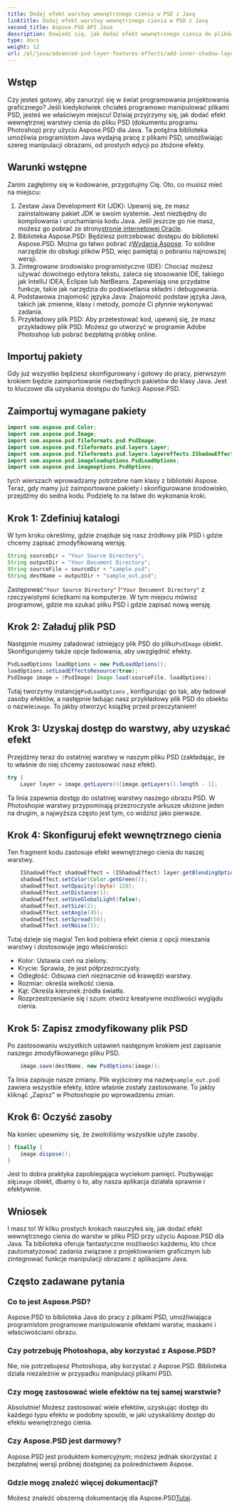 ```yaml
---
title: Dodaj efekt warstwy wewnętrznego cienia w PSD z Javą
linktitle: Dodaj efekt warstwy wewnętrznego cienia w PSD z Javą
second_title: Aspose.PSD API Java
description: Dowiedz się, jak dodać efekt wewnętrznego cienia do plików PSD przy użyciu Aspose.PSD dla Java, korzystając z tego samouczka krok po kroku, zawierającego wskazówki i najlepsze praktyki.
type: docs
weight: 12
url: /pl/java/advanced-psd-layer-features-effects/add-inner-shadow-layer-effect-psd/
---
```

## Wstęp
Czy jesteś gotowy, aby zanurzyć się w świat programowania projektowania graficznego? Jeśli kiedykolwiek chciałeś programowo manipulować plikami PSD, jesteś we właściwym miejscu! Dzisiaj przyjrzymy się, jak dodać efekt wewnętrznej warstwy cienia do pliku PSD (dokumentu programu Photoshop) przy użyciu Aspose.PSD dla Java. Ta potężna biblioteka umożliwia programistom Java wydajną pracę z plikami PSD, umożliwiając szereg manipulacji obrazami, od prostych edycji po złożone efekty.
## Warunki wstępne
Zanim zagłębimy się w kodowanie, przygotujmy Cię. Oto, co musisz mieć na miejscu:
1.  Zestaw Java Development Kit (JDK): Upewnij się, że masz zainstalowany pakiet JDK w swoim systemie. Jest niezbędny do kompilowania i uruchamiania kodu Java. Jeśli jeszcze go nie masz, możesz go pobrać ze strony[stronie internetowej Oracle](https://www.oracle.com/java/technologies/javase-jdk11-downloads.html).
2. Biblioteka Aspose.PSD: Będziesz potrzebować dostępu do biblioteki Aspose.PSD. Można go łatwo pobrać z[Wydania Aspose](https://releases.aspose.com/psd/java/). To solidne narzędzie do obsługi plików PSD, więc pamiętaj o pobraniu najnowszej wersji.
3. Zintegrowane środowisko programistyczne (IDE): Chociaż możesz używać dowolnego edytora tekstu, zaleca się stosowanie IDE, takiego jak IntelliJ IDEA, Eclipse lub NetBeans. Zapewniają one przydatne funkcje, takie jak narzędzia do podświetlania składni i debugowania.
4. Podstawowa znajomość języka Java: Znajomość podstaw języka Java, takich jak zmienne, klasy i metody, pomoże Ci płynnie wykonywać zadania.
5. Przykładowy plik PSD: Aby przetestować kod, upewnij się, że masz przykładowy plik PSD. Możesz go utworzyć w programie Adobe Photoshop lub pobrać bezpłatną próbkę online.
## Importuj pakiety
Gdy już wszystko będziesz skonfigurowany i gotowy do pracy, pierwszym krokiem będzie zaimportowanie niezbędnych pakietów do klasy Java. Jest to kluczowe dla uzyskania dostępu do funkcji Aspose.PSD. 
## Zaimportuj wymagane pakiety
```java
import com.aspose.psd.Color;
import com.aspose.psd.Image;
import com.aspose.psd.fileformats.psd.PsdImage;
import com.aspose.psd.fileformats.psd.layers.Layer;
import com.aspose.psd.fileformats.psd.layers.layereffects.IShadowEffect;
import com.aspose.psd.imageloadoptions.PsdLoadOptions;
import com.aspose.psd.imageoptions.PsdOptions;
```
tych wierszach wprowadzamy potrzebne nam klasy z biblioteki Aspose.
Teraz, gdy mamy już zaimportowane pakiety i skonfigurowane środowisko, przejdźmy do sedna kodu. Podzielę to na łatwe do wykonania kroki.
## Krok 1: Zdefiniuj katalogi
W tym kroku określimy, gdzie znajduje się nasz źródłowy plik PSD i gdzie chcemy zapisać zmodyfikowaną wersję. 
```java
String sourceDir = "Your Source Directory";
String outputDir = "Your Document Directory";
String sourceFile = sourceDir + "sample.psd";
String destName = outputDir + "sample_out.psd";
```
 Zastępować`"Your Source Directory"` I`"Your Document Directory"` z rzeczywistymi ścieżkami na komputerze. W tym miejscu mówisz programowi, gdzie ma szukać pliku PSD i gdzie zapisać nową wersję.
## Krok 2: Załaduj plik PSD
 Następnie musimy załadować istniejący plik PSD do pliku`PsdImage` obiekt. Skonfigurujemy także opcje ładowania, aby uwzględnić efekty.
```java
PsdLoadOptions loadOptions = new PsdLoadOptions();
loadOptions.setLoadEffectsResource(true);
PsdImage image = (PsdImage) Image.load(sourceFile, loadOptions);
```
 Tutaj tworzymy instancję`PsdLoadOptions` , konfigurując go tak, aby ładował zasoby efektów, a następnie ładując nasz przykładowy plik PSD do obiektu o nazwie`image`. To jakby otworzyć książkę przed przeczytaniem!
## Krok 3: Uzyskaj dostęp do warstwy, aby uzyskać efekt
Przejdźmy teraz do ostatniej warstwy w naszym pliku PSD (zakładając, że to właśnie do niej chcemy zastosować nasz efekt).
```java
try {
    Layer layer = image.getLayers()[image.getLayers().length - 1];
```
Ta linia zapewnia dostęp do ostatniej warstwy naszego obrazu PSD. W Photoshopie warstwy przypominają przezroczyste arkusze ułożone jeden na drugim, a najwyższa często jest tym, co widzisz jako pierwsze.
## Krok 4: Skonfiguruj efekt wewnętrznego cienia
Ten fragment kodu zastosuje efekt wewnętrznego cienia do naszej warstwy. 
```java
    IShadowEffect shadowEffect = (IShadowEffect) layer.getBlendingOptions().getEffects()[0];
    shadowEffect.setColor(Color.getGreen());
    shadowEffect.setOpacity((byte) 128);
    shadowEffect.setDistance(1);
    shadowEffect.setUseGlobalLight(false);
    shadowEffect.setSize(2);
    shadowEffect.setAngle(45);
    shadowEffect.setSpread(50);
    shadowEffect.setNoise(5);
```
Tutaj dzieje się magia! Ten kod pobiera efekt cienia z opcji mieszania warstwy i dostosowuje jego właściwości:
- Kolor: Ustawia cień na zielony.
- Krycie: Sprawia, że jest półprzezroczysty.
- Odległość: Odsuwa cień nieznacznie od krawędzi warstwy.
- Rozmiar: określa wielkość cienia.
- Kąt: Określa kierunek źródła światła.
- Rozprzestrzenianie się i szum: otwórz kreatywne możliwości wyglądu cienia.
## Krok 5: Zapisz zmodyfikowany plik PSD
Po zastosowaniu wszystkich ustawień następnym krokiem jest zapisanie naszego zmodyfikowanego pliku PSD.
```java
    image.save(destName, new PsdOptions(image));
```
Ta linia zapisuje nasze zmiany. Plik wyjściowy ma nazwę`sample_out.psd`i zawiera wszystkie efekty, które właśnie zostały zastosowane. To jakby kliknąć „Zapisz” w Photoshopie po wprowadzeniu zmian.
## Krok 6: Oczyść zasoby
Na koniec upewnimy się, że zwolniliśmy wszystkie użyte zasoby.
```java
} finally {
    image.dispose();
}
```
 Jest to dobra praktyka zapobiegająca wyciekom pamięci. Pozbywając się`image` obiekt, dbamy o to, aby nasza aplikacja działała sprawnie i efektywnie.
## Wniosek
I masz to! W kilku prostych krokach nauczyłeś się, jak dodać efekt wewnętrznego cienia do warstw w pliku PSD przy użyciu Aspose.PSD dla Java. Ta biblioteka oferuje fantastyczne możliwości każdemu, kto chce zautomatyzować zadania związane z projektowaniem graficznym lub zintegrować funkcje manipulacji obrazami z aplikacjami Java. 

## Często zadawane pytania
### Co to jest Aspose.PSD?  
Aspose.PSD to biblioteka Java do pracy z plikami PSD, umożliwiająca programistom programowe manipulowanie efektami warstw, maskami i właściwościami obrazu.
### Czy potrzebuję Photoshopa, aby korzystać z Aspose.PSD?  
Nie, nie potrzebujesz Photoshopa, aby korzystać z Aspose.PSD. Biblioteka działa niezależnie w przypadku manipulacji plikami PSD.
### Czy mogę zastosować wiele efektów na tej samej warstwie?  
Absolutnie! Możesz zastosować wiele efektów, uzyskując dostęp do każdego typu efektu w podobny sposób, w jaki uzyskaliśmy dostęp do efektu wewnętrznego cienia.
### Czy Aspose.PSD jest darmowy?  
Aspose.PSD jest produktem komercyjnym; możesz jednak skorzystać z bezpłatnej wersji próbnej dostępnej za pośrednictwem Aspose.
### Gdzie mogę znaleźć więcej dokumentacji?  
 Możesz znaleźć obszerną dokumentację dla Aspose.PSD[Tutaj](https://reference.aspose.com/psd/java/).
